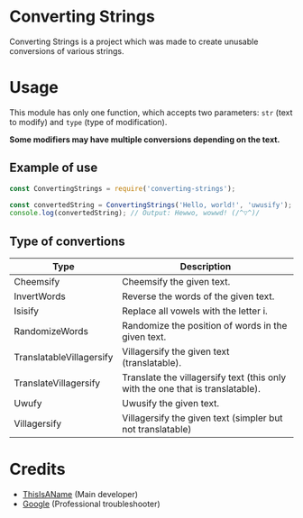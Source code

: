 # Converting Strings
Converting Strings is a project which was made to create unusable conversions of various strings.

# Usage
This module has only one function, which accepts two parameters: `str` (text to modify) and `type` (type of modification).

**Some modifiers may have multiple conversions depending on the text.**

## Example of use
```js
const ConvertingStrings = require('converting-strings');

const convertedString = ConvertingStrings('Hello, world!', 'uwusify');
console.log(convertedString); // Output: Hewwo, wowwd! (/^▽^)/
```

## Type of convertions
|Type|Description|
|---|---|
| Cheemsify | Cheemsify the given text. |
| InvertWords | Reverse the words of the given text. |
| Isisify | Replace all vowels with the letter i. |
| RandomizeWords | Randomize the position of words in the given text. |
| TranslatableVillagersify | Villagersify the given text (translatable). |
| TranslateVillagersify | Translate the villagersify text (this only with the one that is translatable). |
| Uwufy | Uwusify the given text. |
| Villagersify | Villagersify the given text (simpler but not translatable) |

# Credits

- [ThisIsAName](https://github.com/NejireSupremacy) (Main developer)
- [Google](https://www.google.com/) (Professional troubleshooter)